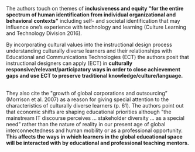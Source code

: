 <p><span style=font-weight: 400;>The authors touch on themes of </span><strong>inclusiveness and equity "for the entire spectrum of human identification from individual organizational and behavioral contexts”</strong><span style=font-weight: 400;> including self- and societal identification that may influence one’s experience with technology and learning (Culture Learning and Technology Division 2016). </span></p>

<p><span style=font-weight: 400;>By incorporating cultural values into the instructional design process understanding culturally diverse learners and their relationships with Educational and Communications Technologies (ECT) the authors posit that instructional designers can apply (ECT) in </span><strong>culturally responsive/relevant/participatory ways in order to close achievement gaps and use ECT to preserve traditional knowledge/culture/language.</strong></p>  <p><br><span style=font-weight: 400;>They also cite the "growth of global corporations and outsourcing” (Morrison et al. 2007) as a reason for giving special attention to the characteristics of culturally diverse learners (p. 61). The authors point out that economic shifts are shaping educational priorities although "the mainstream IT discourse perceives … stakeholder diversity ... as a special need” rather than the nature of reality in our present age of global interconnectedness and human mobility or as a professional opportunity. </span><strong>This affects the ways in which learners in the global educational space will be interacted with by educational and professional teaching mentors.</strong></p>